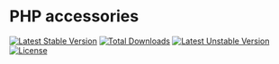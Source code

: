 # PHP accessories

[![Latest Stable Version](https://poser.pugx.org/alecrabbit/accessories/v/stable)](https://packagist.org/packages/alecrabbit/accessories)
[![Total Downloads](https://poser.pugx.org/alecrabbit/accessories/downloads)](https://packagist.org/packages/alecrabbit/accessories)
[![Latest Unstable Version](https://poser.pugx.org/alecrabbit/accessories/v/unstable)](https://packagist.org/packages/alecrabbit/accessories)
[![License](https://poser.pugx.org/alecrabbit/accessories/license)](https://packagist.org/packages/alecrabbit/accessories)
